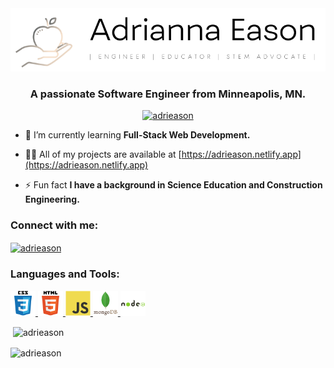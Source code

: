 <img src="default1.png" alt="engineer stem advocate educator"/>
<h3 align="center">A passionate Software Engineer from Minneapolis, MN.</h3>

<p align="center"> <a href="https://twitter.com/adrieason" target="blank"><img src="https://img.shields.io/twitter/follow/adrieason?logo=twitter&style=for-the-badge" alt="adrieason" /></a> </p>

- 🌱 I’m currently learning **Full-Stack Web Development.**

- 👨‍💻 All of my projects are available at [https://adrieason.netlify.app](https://adrieason.netlify.app)

- ⚡ Fun fact **I have a background in Science Education and Construction Engineering.**

<h3 align="left">Connect with me:</h3>
<p align="left">
<a href="https://twitter.com/adrieason" target="blank"><img align="center" src="https://raw.githubusercontent.com/rahuldkjain/github-profile-readme-generator/master/src/images/icons/Social/twitter.svg" alt="adrieason" height="30" width="40" /></a>
</p>

<h3 align="left">Languages and Tools:</h3>
<p align="left"> <a href="https://www.w3schools.com/css/" target="_blank" rel="noreferrer"> <img src="https://raw.githubusercontent.com/devicons/devicon/master/icons/css3/css3-original-wordmark.svg" alt="css3" width="40" height="40"/> </a> <a href="https://www.w3.org/html/" target="_blank" rel="noreferrer"> <img src="https://raw.githubusercontent.com/devicons/devicon/master/icons/html5/html5-original-wordmark.svg" alt="html5" width="40" height="40"/> </a> <a href="https://developer.mozilla.org/en-US/docs/Web/JavaScript" target="_blank" rel="noreferrer"> <img src="https://raw.githubusercontent.com/devicons/devicon/master/icons/javascript/javascript-original.svg" alt="javascript" width="40" height="40"/> </a> <a href="https://www.mongodb.com/" target="_blank" rel="noreferrer"> <img src="https://raw.githubusercontent.com/devicons/devicon/master/icons/mongodb/mongodb-original-wordmark.svg" alt="mongodb" width="40" height="40"/> </a> <a href="https://nodejs.org" target="_blank" rel="noreferrer"> <img src="https://raw.githubusercontent.com/devicons/devicon/master/icons/nodejs/nodejs-original-wordmark.svg" alt="nodejs" width="40" height="40"/> </a> </p>

<p>&nbsp;<img align="center" src="https://github-readme-stats.vercel.app/api?username=adrieason&show_icons=true&locale=en" alt="adrieason" /></p>

<p><img align="center" src="https://github-readme-streak-stats.herokuapp.com/?user=adrieason&" alt="adrieason" /></p>
